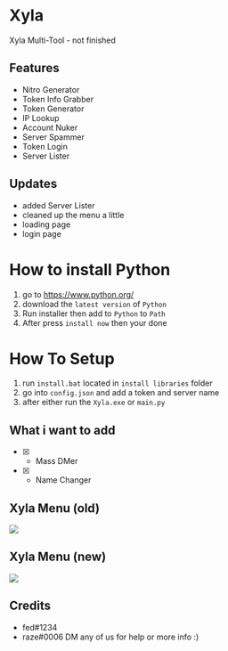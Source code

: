 # Xyla

Xyla Multi-Tool - not finished

## Features
- Nitro Generator
- Token Info Grabber
- Token Generator
- IP Lookup
- Account Nuker
- Server Spammer
- Token Login
-  Server Lister

## Updates
- added Server Lister
- cleaned up the menu a little
- loading page
- login page

# How to install Python
1. go to https://www.python.org/
2. download the `latest version` of `Python`
3. Run installer then add to `Python` to `Path` 
4. After press `install now` then your done

# How To Setup
1. run `install.bat` located in `install libraries` folder
2. go into `config.json` and add a token and server name
3. after either run the `Xyla.exe` or `main.py` 

## What i want to add
- [X] - Mass DMer
- [X] - Name Changer

## Xyla Menu (old)
<img src="https://cdn.discordapp.com/attachments/715735357290840188/961907071811485706/unknown.png">

## Xyla Menu (new)
<img src="https://cdn.discordapp.com/attachments/962387650097082438/962802009268953098/unknown.png">

## Credits
- fed#1234
- raze#0006
DM any of us for help or more info :)
